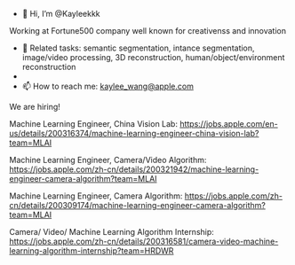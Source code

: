 - 👋 Hi, I’m @Kayleekkk

Working at Fortune500 company well known for creativenss and innovation

- 🌱 Related tasks: semantic segmentation, intance segmentation, image/video processing, 3D reconstruction, human/object/environment reconstruction
- 
- 📫 How to reach me: kaylee_wang@apple.com

We are hiring!

Machine Learning Engineer, China Vision Lab: https://jobs.apple.com/en-us/details/200316374/machine-learning-engineer-china-vision-lab?team=MLAI 

Machine Learning Engineer, Camera/Video Algorithm: https://jobs.apple.com/zh-cn/details/200321942/machine-learning-engineer-camera-algorithm?team=MLAI

Machine Learning Engineer, Camera Algorithm: https://jobs.apple.com/zh-cn/details/200309174/machine-learning-engineer-camera-algorithm?team=MLAI

Camera/ Video/ Machine Learning Algorithm Internship: https://jobs.apple.com/zh-cn/details/200316581/camera-video-machine-learning-algorithm-internship?team=HRDWR

